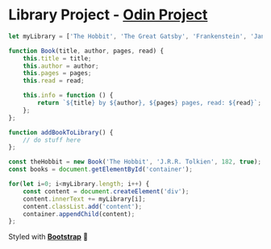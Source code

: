 # Library Project - [Odin Project](https://www.theodinproject.com/courses/javascript/lessons/library)

```js
let myLibrary = ['The Hobbit', 'The Great Gatsby', 'Frankenstein', 'Jane Eyre'];

function Book(title, author, pages, read) {
    this.title = title;
    this.author = author;
    this.pages = pages;
    this.read = read;

    this.info = function () {
        return `${title} by ${author}, ${pages} pages, read: ${read}`;
    };
};

function addBookToLibrary() {
    // do stuff here
};

const theHobbit = new Book('The Hobbit', 'J.R.R. Tolkien', 182, true);
const books = document.getElementById('container');

for(let i=0; i<myLibrary.length; i++) {
    const content = document.createElement('div');
    content.innerText += myLibrary[i];
    content.classList.add('content');
    container.appendChild(content);
};
```
Styled with **[Bootstrap](https://getbootstrap.com/)** 🥰